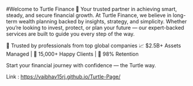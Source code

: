 #Welcome to Turtle Finance 🐢
Your trusted partner in achieving smart, steady, and secure financial growth.
At Turtle Finance, we believe in long-term wealth planning backed by insights, strategy, and simplicity. Whether you’re looking to invest, protect, or plan your future — our expert-backed services are built to guide you every step of the way.

💼 Trusted by professionals from top global companies
📈 $2.5B+ Assets Managed | 💚 15,000+ Happy Clients | 🔁 98% Retention

Start your financial journey with confidence — the Turtle way.

Link : https://vaibhav15rj.github.io/Turtle-Page/
